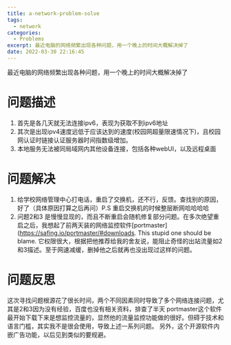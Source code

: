```yaml
---
title: a-network-problem-solve
tags:
  - network
categories:
  - Problems
excerpt: 最近电脑的网络频繁出现各种问题，用一个晚上的时间大概解决掉了
date: 2022-03-30 22:16:45
---
```


最近电脑的网络频繁出现各种问题，用一个晚上的时间大概解决掉了
# 问题描述
1. 首先是各几天就无法连接ipv6，表现为获取不到ipv6地址
2. 其次是出现ipv4速度远低于应该达到的速度(校园网超量限速情况下)，且校园网认证时链接认证服务器时间指数级增加。
3. 本地服务无法被同局域网内其他设备连接，包括各种webUI，以及远程桌面

# 问题解决
1. 给学校网络管理中心打电话，重启了交换机，还不行，反馈。查找别的原因，好了（具体原因打算之后再问）P.S 重启交换机的时候整层断网哈哈哈哈
2. 问题2和3 是慢慢显现的，而且不断重启会随机修复部分问题。在多次绝望重启之后，我想起了前两天装的网络监控软件[portmaster](https://safing.io/portmaster/#downloads. This stupid one should be blame. 它权限很大，根据把他推荐给我的舍友说，能阻止奇怪的出站流量如2和3描述。至于网速减缓，删掉他之后就再也没出现过这样的问题。

# 问题反思
这次寻找问题根源花了很长时间，两个不同因素同时导致了多个网络连接问题，尤其是2和3因为没有经验，百度也没有相关资料，排查了半天
portmaster这个软件最开始下载下来是想监控流量的，显然他的流量监控功能做的很好。但碍于技术和语言门槛，其实我不是很会使用，导致上述一系列问题。
另外，这个开源软件内嵌广告功能，以后见到类似的要规避。